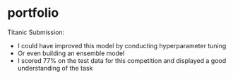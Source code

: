 # portfolio
Titanic Submission:
- I could have improved this model by conducting hyperparameter tuning
- Or even building an ensemble model
- I scored 77% on the test data for this competition and displayed a good understanding of the task

